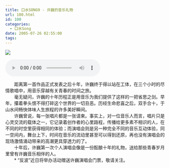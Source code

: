 ```yaml
---
title: 口水SONG9 - 许巍的音乐礼物
url: 100.html
id: 100
categories:
  - 口水Song
date: 2005-07-26 02:55:00
tags:
---
```


![](https://antiwave.tech/wp-content/uploads/2020/01/05-07-26.gif)

<audio controls height="100" width="100">
  <source src="https://content.antiwave.tech/file/antiwave/%E5%8F%A3%E6%B0%B4Song9+-+%E8%AE%B8%E5%B7%8D%E7%9A%84%E9%9F%B3%E4%B9%90%E7%A4%BC%E7%89%A9.mp3" type="audio/mpeg">
  <embed height="50" width="100" src="https://content.antiwave.tech/file/antiwave/%E5%8F%A3%E6%B0%B4Song9+-+%E8%AE%B8%E5%B7%8D%E7%9A%84%E9%9F%B3%E4%B9%90%E7%A4%BC%E7%89%A9.mp3">
</audio>


　　距离第一首作品正式发表之后十年，许巍终于得以站在工体，在三个小时的尽情歌唱中，用音乐穿越有关青春的时间之旅。  
　　毫无疑问，许巍的十年历程正是用音乐为我们提供了这样的一把省思之剑。早年，攥着拳头恨不得打碎这个世界的一切丑恶。历经生命悲喜之后，双手合十，于山水间畅快体味人生旅程的许多美好瞬间。  
　　许巍曾说，每一张唱片都是一张请柬。事实上，对一位音乐人而言，唱片只是心灵交流的载体之一，它记录着创作者的心里路程，传播给更多素不相识的人，在不同的时空里获得相同的体验；而演唱会则是另一种完全不同的音乐互动体验，同一空间内，舞台上下，时间在音乐的流动里甚至可以得到还原，再也没有演唱会的现场激情涌动带来的高潮更具穿透力的了。  
　　十年后，许巍第一次个人演唱会像是一份酝酿十年的礼物，送给那些青春岁月里曾有许巍音乐相伴的人。  
　　\* “反波”近日将举办活动赠送许巍演唱会门票，敬请关注。